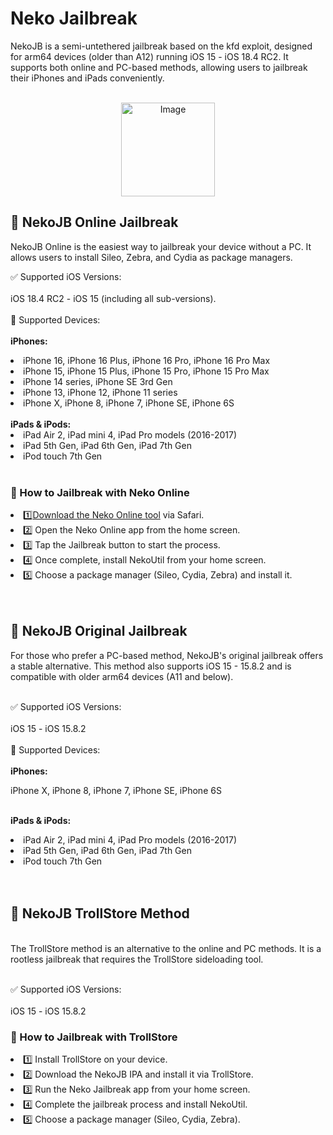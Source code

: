 <p align="center">
  <h1> Neko Jailbreak </h1> 
</p>

NekoJB is a semi-untethered jailbreak based on the kfd exploit, designed for arm64 devices (older than A12) running iOS 15 - iOS 18.4 RC2. It supports both online and PC-based methods, allowing users to jailbreak their iPhones and iPads conveniently.<br><br>
<p align="center">
    <img src="https://github.com/user-attachments/assets/4008c846-e871-4771-bc55-920ae42b341e" width="150" height="auto" alt="Image">
</p>

## 🔹 NekoJB Online Jailbreak
NekoJB Online is the easiest way to jailbreak your device without a PC. It allows users to install Sileo, Zebra, and Cydia as package managers.<br>

✅ Supported iOS Versions:<br><br>
iOS 18.4 RC2 - iOS 15 (including all sub-versions).<br><br>
📱 Supported Devices:<br><br>
<b>iPhones:</b>

<li>iPhone 16, iPhone 16 Plus, iPhone 16 Pro, iPhone 16 Pro Max</li>
<li>iPhone 15, iPhone 15 Plus, iPhone 15 Pro, iPhone 15 Pro Max</li>
<li>iPhone 14 series, iPhone SE 3rd Gen</li>
<li>iPhone 13, iPhone 12, iPhone 11 series</li>
<li>iPhone X, iPhone 8, iPhone 7, iPhone SE, iPhone 6S</li>
<br>
<b>iPads & iPods:<br></b>

<li>iPad Air 2, iPad mini 4, iPad Pro models (2016-2017)</li>
<li>iPad 5th Gen, iPad 6th Gen, iPad 7th Gen</li>
<li>iPod touch 7th Gen</li>
<br>

### 📌 How to Jailbreak with Neko Online
<li>1️⃣<a href="https://xookz.com/neko-jailbreak/" target="_blank">Download the Neko Online tool</a>
via Safari.</li>
<li>2️⃣ Open the Neko Online app from the home screen.</li>
<li>3️⃣ Tap the Jailbreak button to start the process.</li>
<li>4️⃣ Once complete, install NekoUtil from your home screen.</li>
<li>5️⃣ Choose a package manager (Sileo, Cydia, Zebra) and install it.</li>
<br><br>

## 🔹 NekoJB Original Jailbreak
For those who prefer a PC-based method, NekoJB's original jailbreak offers a stable alternative. This method also supports iOS 15 - 15.8.2 and is compatible with older arm64 devices (A11 and below).<br><br>

✅ Supported iOS Versions: <br><br>
iOS 15 - iOS 15.8.2<br><br>
📱 Supported Devices:<br><br>
<b>iPhones:<br></b>

iPhone X, iPhone 8, iPhone 7, iPhone SE, iPhone 6S<br><br>

<b>iPads & iPods:</b>

<li>iPad Air 2, iPad mini 4, iPad Pro models (2016-2017)</li>
<li>iPad 5th Gen, iPad 6th Gen, iPad 7th Gen</li>
<li>iPod touch 7th Gen</li>
<br><br>

## 🔹 NekoJB TrollStore Method
<br>
The TrollStore method is an alternative to the online and PC methods. It is a rootless jailbreak that requires the TrollStore sideloading tool.<br><br>

✅ Supported iOS Versions:<br><br>
iOS 15 - iOS 15.8.2
<br>

### 📌 How to Jailbreak with TrollStore
<li>1️⃣ Install TrollStore on your device.</li>
<li>2️⃣ Download the NekoJB IPA and install it via TrollStore.</li>
<li>3️⃣ Run the Neko Jailbreak app from your home screen.</li>
<li>4️⃣ Complete the jailbreak process and install NekoUtil.</li>
<li>5️⃣ Choose a package manager (Sileo, Cydia, Zebra).</li>
<br><br>

